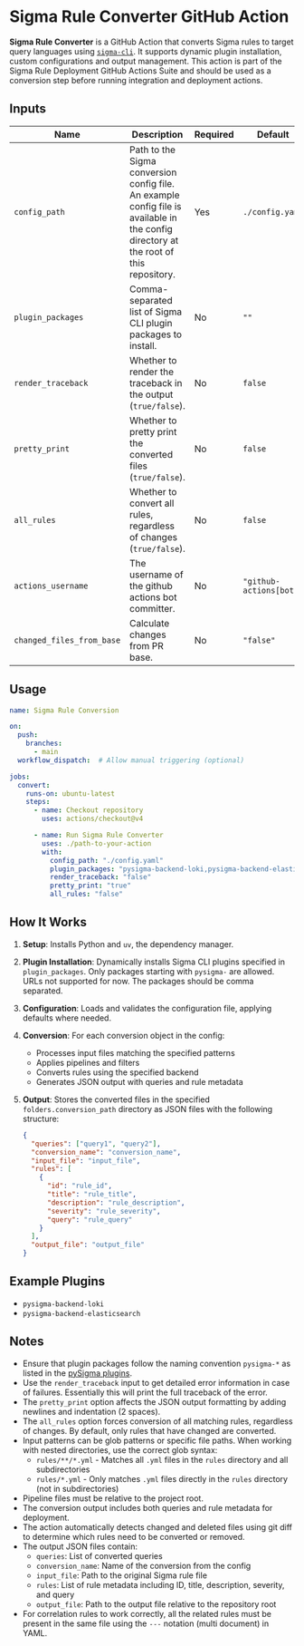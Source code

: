 # Sigma Rule Converter GitHub Action

**Sigma Rule Converter** is a GitHub Action that converts Sigma rules to target query languages using [`sigma-cli`](https://github.com/SigmaHQ/sigma-cli). It supports dynamic plugin installation, custom configurations and output management. This action is part of the Sigma Rule Deployment GitHub Actions Suite and should be used as a conversion step before running integration and deployment actions.

## Inputs

| Name                      | Description                                                                                                                           | Required | Default                 |
| ------------------------- | ------------------------------------------------------------------------------------------------------------------------------------- | -------- | ----------------------- |
| `config_path`             | Path to the Sigma conversion config file. An example config file is available in the config directory at the root of this repository. | Yes      | `./config.yaml`         |
| `plugin_packages`         | Comma-separated list of Sigma CLI plugin packages to install.                                                                         | No       | `""`                    |
| `render_traceback`        | Whether to render the traceback in the output (`true/false`).                                                                         | No       | `false`                 |
| `pretty_print`            | Whether to pretty print the converted files (`true/false`).                                                                           | No       | `false`                 |
| `all_rules`               | Whether to convert all rules, regardless of changes (`true/false`).                                                                   | No       | `false`                 |
| `actions_username`        | The username of the github actions bot committer.                                                                                     | No       | `"github-actions[bot]"` |
| `changed_files_from_base` | Calculate changes from PR base.                                                                                                       | No       | `"false"`               |

## Usage

```yaml
name: Sigma Rule Conversion

on:
  push:
    branches:
      - main
  workflow_dispatch:  # Allow manual triggering (optional)

jobs:
  convert:
    runs-on: ubuntu-latest
    steps:
      - name: Checkout repository
        uses: actions/checkout@v4

      - name: Run Sigma Rule Converter
        uses: ./path-to-your-action
        with:
          config_path: "./config.yaml"
          plugin_packages: "pysigma-backend-loki,pysigma-backend-elasticsearch"
          render_traceback: "false"
          pretty_print: "true"
          all_rules: "false"
```

## How It Works

1. **Setup**: Installs Python and `uv`, the dependency manager.
2. **Plugin Installation**: Dynamically installs Sigma CLI plugins specified in `plugin_packages`. Only packages starting with `pysigma-` are allowed. URLs not supported for now. The packages should be comma separated.
3. **Configuration**: Loads and validates the configuration file, applying defaults where needed.
4. **Conversion**: For each conversion object in the config:
   - Processes input files matching the specified patterns
   - Applies pipelines and filters
   - Converts rules using the specified backend
   - Generates JSON output with queries and rule metadata
5. **Output**: Stores the converted files in the specified `folders.conversion_path` directory as JSON files with the following structure:

   ```json
   {
     "queries": ["query1", "query2"],
     "conversion_name": "conversion_name",
     "input_file": "input_file",
     "rules": [
       {
         "id": "rule_id",
         "title": "rule_title",
         "description": "rule_description",
         "severity": "rule_severity",
         "query": "rule_query"
       }
     ],
     "output_file": "output_file"
   }
   ```

## Example Plugins

- `pysigma-backend-loki`
- `pysigma-backend-elasticsearch`

## Notes

- Ensure that plugin packages follow the naming convention `pysigma-*` as listed in the [pySigma plugins](https://github.com/SigmaHQ/pySigma-plugin-directory/blob/main/pySigma-plugins-v1.json).
- Use the `render_traceback` input to get detailed error information in case of failures. Essentially this will print the full traceback of the error.
- The `pretty_print` option affects the JSON output formatting by adding newlines and indentation (2 spaces).
- The `all_rules` option forces conversion of all matching rules, regardless of changes. By default, only rules that have changed are converted.
- Input patterns can be glob patterns or specific file paths. When working with nested directories, use the correct glob syntax:
  - `rules/**/*.yml` - Matches all `.yml` files in the `rules` directory and all subdirectories
  - `rules/*.yml` - Only matches `.yml` files directly in the `rules` directory (not in subdirectories)
- Pipeline files must be relative to the project root.
- The conversion output includes both queries and rule metadata for deployment.
- The action automatically detects changed and deleted files using git diff to determine which rules need to be converted or removed.
- The output JSON files contain:
  - `queries`: List of converted queries
  - `conversion_name`: Name of the conversion from the config
  - `input_file`: Path to the original Sigma rule file
  - `rules`: List of rule metadata including ID, title, description, severity, and query
  - `output_file`: Path to the output file relative to the repository root
- For correlation rules to work correctly, all the related rules must be present in the same file using the `---` notation (multi document) in YAML.
